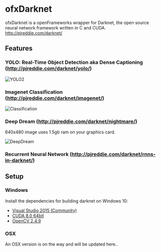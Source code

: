 # ofxDarknet

ofxDarknet is a openFrameworks wrapper for Darknet, the open source neural network framework written in C and CUDA. http://pjreddie.com/darknet/

## Features

### YOLO: Real-Time Object Detection aka Dense Captioning (http://pjreddie.com/darknet/yolo/)

![YOLO2](https://raw.githubusercontent.com/mrzl/ofxDarknet/master/images/yolo2.jpg)

### Imagenet Classification (http://pjreddie.com/darknet/imagenet/)

![Classification](https://raw.githubusercontent.com/mrzl/ofxDarknet/master/images/imagenet_classification.jpg)

### Deep Dream (http://pjreddie.com/darknet/nightmare/)

640x480 image uses 1.5gb ram on your graphics card.

![DeepDream](https://raw.githubusercontent.com/mrzl/ofxDarknet/master/images/deep_dream.jpg)


### Recurrent Neural Network (http://pjreddie.com/darknet/rnns-in-darknet/)

## Setup

### Windows

Install the dependencies for building darknet on Windows 10:
* [Visual Studio 2015 (Community)](https://www.microsoft.com/download/details.aspx?id=48146)
* [CUDA 8.0 64bit](https://developer.nvidia.com/cuda-downloads)
* [OpenCV 2.4.9](https://sourceforge.net/projects/opencvlibrary/files/opencv-win/2.4.9/opencv-2.4.9.exe/download)

### OSX

An OSX version is on the way and will be updated here..